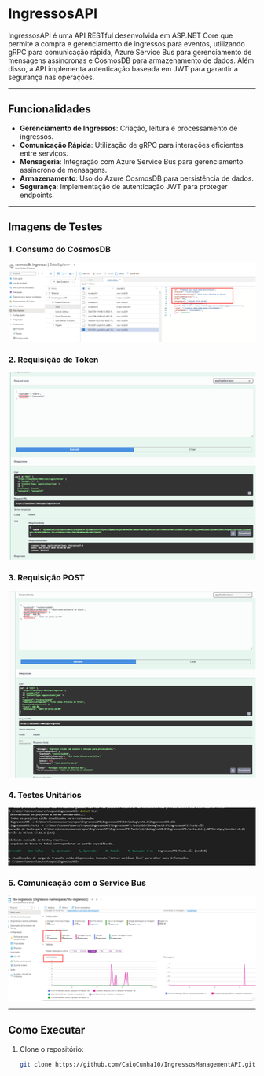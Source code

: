 # IngressosAPI

IngressosAPI é uma API RESTful desenvolvida em ASP.NET Core que permite a compra e gerenciamento de ingressos para eventos, utilizando gRPC para comunicação rápida, Azure Service Bus para gerenciamento de mensagens assíncronas e CosmosDB para armazenamento de dados. Além disso, a API implementa autenticação baseada em JWT para garantir a segurança nas operações.

---

## Funcionalidades

- **Gerenciamento de Ingressos**: Criação, leitura e processamento de ingressos.
- **Comunicação Rápida**: Utilização de gRPC para interações eficientes entre serviços.
- **Mensageria**: Integração com Azure Service Bus para gerenciamento assíncrono de mensagens.
- **Armazenamento**: Uso do Azure CosmosDB para persistência de dados.
- **Segurança**: Implementação de autenticação JWT para proteger endpoints.

---

## Imagens de Testes

### 1. Consumo do CosmosDB
![Consumo do CosmosDB](Images/CosmosDbConsumindo.png)

### 2. Requisição de Token
![Requisição de Token](Images/RequestTokenJwt.png)

### 3. Requisição POST
![Requisição POST](Images/PostRequest.png)

### 4. Testes Unitários
![Testes Unitários](Images/unitTests.png)

### 5. Comunicação com o Service Bus
![Comunicação com o Service Bus](Images/ComunicaçãoServiceBus.png)

---

## Como Executar

1. Clone o repositório:
   ```bash
   git clone https://github.com/CaioCunha10/IngressosManagementAPI.git
